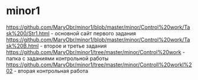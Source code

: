 # minor1
https://github.com/MaryObr/minor1/blob/master/minor/Control%20work/Task%200/Str1.html - основной сайт первого задания
https://github.com/MaryObr/minor1/blob/master/minor/Control%20work/Task%20B.html - второе и третье задания
https://github.com/MaryObr/minor1/tree/master/minor/Control%20work - папка с заданиями контрольной работы
https://github.com/MaryObr/minor1/tree/master/minor/Controll%20workl%202 - вторая контрольная работа
